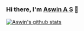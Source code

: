 ### Hi there, I'm [Aswin A S](https://aswin7469.github.io) 👋

<a href="https://github.com/anuraghazra/github-readme-stats">
  <img align="center" src="https://github-readme-stats.vercel.app/api?username=aswin7469&show_icons=true&include_all_commits=true&theme=buefy" alt="Aswin's github stats" />
</a>
